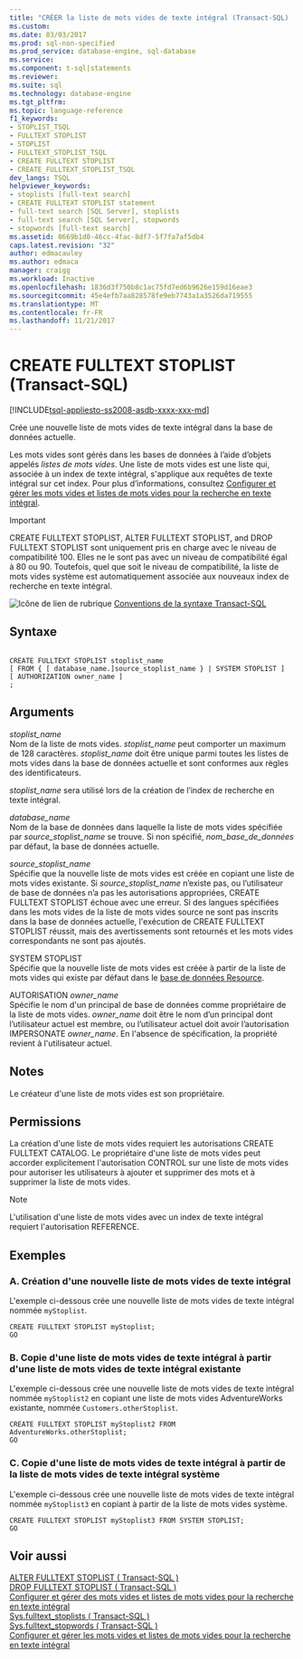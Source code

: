 ```yaml
---
title: "CRÉER la liste de mots vides de texte intégral (Transact-SQL) | Documents Microsoft"
ms.custom: 
ms.date: 03/03/2017
ms.prod: sql-non-specified
ms.prod_service: database-engine, sql-database
ms.service: 
ms.component: t-sql|statements
ms.reviewer: 
ms.suite: sql
ms.technology: database-engine
ms.tgt_pltfrm: 
ms.topic: language-reference
f1_keywords:
- STOPLIST_TSQL
- FULLTEXT STOPLIST
- STOPLIST
- FULLTEXT_STOPLIST_TSQL
- CREATE FULLTEXT STOPLIST
- CREATE_FULLTEXT_STOPLIST_TSQL
dev_langs: TSQL
helpviewer_keywords:
- stoplists [full-text search]
- CREATE FULLTEXT STOPLIST statement
- full-text search [SQL Server], stoplists
- full-text search [SQL Server], stopwords
- stopwords [full-text search]
ms.assetid: 0669b1d0-46cc-4fac-8df7-5f7fa7af5db4
caps.latest.revision: "32"
author: edmacauley
ms.author: edmaca
manager: craigg
ms.workload: Inactive
ms.openlocfilehash: 1836d3f750b8c1ac75fd7ed6b9626e159d16eae3
ms.sourcegitcommit: 45e4efb7aa828578fe9eb7743a1a3526da719555
ms.translationtype: MT
ms.contentlocale: fr-FR
ms.lasthandoff: 11/21/2017
---
```

# <a name="create-fulltext-stoplist-transact-sql"></a>CREATE FULLTEXT STOPLIST (Transact-SQL)
[!INCLUDE[tsql-appliesto-ss2008-asdb-xxxx-xxx-md](../../includes/tsql-appliesto-ss2008-asdb-xxxx-xxx-md.md)]

  Crée une nouvelle liste de mots vides de texte intégral dans la base de données actuelle.  
  
 Les mots vides sont gérés dans les bases de données à l’aide d’objets appelés *listes de mots vides*. Une liste de mots vides est une liste qui, associée à un index de texte intégral, s'applique aux requêtes de texte intégral sur cet index. Pour plus d’informations, consultez [Configurer et gérer les mots vides et listes de mots vides pour la recherche en texte intégral](../../relational-databases/search/configure-and-manage-stopwords-and-stoplists-for-full-text-search.md).  
  
> [!IMPORTANT]  
>  CREATE FULLTEXT STOPLIST, ALTER FULLTEXT STOPLIST, and DROP FULLTEXT STOPLIST sont uniquement pris en charge avec le niveau de compatibilité 100. Elles ne le sont pas avec un niveau de compatibilité égal à 80 ou 90. Toutefois, quel que soit le niveau de compatibilité, la liste de mots vides système est automatiquement associée aux nouveaux index de recherche en texte intégral.  
  
 ![Icône de lien de rubrique](../../database-engine/configure-windows/media/topic-link.gif "Icône lien de rubrique") [Conventions de la syntaxe Transact-SQL](../../t-sql/language-elements/transact-sql-syntax-conventions-transact-sql.md)  
  
## <a name="syntax"></a>Syntaxe  
  
```  
  
CREATE FULLTEXT STOPLIST stoplist_name  
[ FROM { [ database_name.]source_stoplist_name } | SYSTEM STOPLIST ]  
[ AUTHORIZATION owner_name ]  
;  
```  
  
## <a name="arguments"></a>Arguments  
 *stoplist_name*  
 Nom de la liste de mots vides. *stoplist_name* peut comporter un maximum de 128 caractères. *stoplist_name* doit être unique parmi toutes les listes de mots vides dans la base de données actuelle et sont conformes aux règles des identificateurs.  
  
 *stoplist_name* sera utilisé lors de la création de l’index de recherche en texte intégral.  
  
 *database_name*  
 Nom de la base de données dans laquelle la liste de mots vides spécifiée par *source_stoplist_name* se trouve. Si non spécifié, *nom_base_de_données* par défaut, la base de données actuelle.  
  
 *source_stoplist_name*  
 Spécifie que la nouvelle liste de mots vides est créée en copiant une liste de mots vides existante. Si *source_stoplist_name* n’existe pas, ou l’utilisateur de base de données n’a pas les autorisations appropriées, CREATE FULLTEXT STOPLIST échoue avec une erreur. Si des langues spécifiées dans les mots vides de la liste de mots vides source ne sont pas inscrits dans la base de données actuelle, l'exécution de CREATE FULLTEXT STOPLIST réussit, mais des avertissements sont retournés et les mots vides correspondants ne sont pas ajoutés.  
  
 SYSTEM STOPLIST  
 Spécifie que la nouvelle liste de mots vides est créée à partir de la liste de mots vides qui existe par défaut dans le [base de données Resource](../../relational-databases/databases/resource-database.md).  
  
 AUTORISATION *owner_name*  
 Spécifie le nom d'un principal de base de données comme propriétaire de la liste de mots vides. *owner_name* doit être le nom d’un principal dont l’utilisateur actuel est membre, ou l’utilisateur actuel doit avoir l’autorisation IMPERSONATE *owner_name*. En l'absence de spécification, la propriété revient à l'utilisateur actuel.  
  
## <a name="remarks"></a>Notes  
 Le créateur d'une liste de mots vides est son propriétaire.  
  
## <a name="permissions"></a>Permissions  
 La création d'une liste de mots vides requiert les autorisations CREATE FULLTEXT CATALOG. Le propriétaire d'une liste de mots vides peut accorder explicitement l'autorisation CONTROL sur une liste de mots vides pour autoriser les utilisateurs à ajouter et supprimer des mots et à supprimer la liste de mots vides.  
  
> [!NOTE]  
>  L'utilisation d'une liste de mots vides avec un index de texte intégral requiert l'autorisation REFERENCE.  
  
## <a name="examples"></a>Exemples  
  
### <a name="a-creating-a-new-full-text-stoplist"></a>A. Création d'une nouvelle liste de mots vides de texte intégral  
 L'exemple ci-dessous crée une nouvelle liste de mots vides de texte intégral nommée `myStoplist`.  
  
```  
CREATE FULLTEXT STOPLIST myStoplist;  
GO  
```  
  
### <a name="b-copying-a-full-text-stoplist-from-an-existing-full-text-stoplist"></a>B. Copie d'une liste de mots vides de texte intégral à partir d'une liste de mots vides de texte intégral existante  
 L'exemple ci-dessous crée une nouvelle liste de mots vides de texte intégral nommée `myStoplist2` en copiant une liste de mots vides AdventureWorks existante, nommée `Customers.otherStoplist`.  
  
```  
CREATE FULLTEXT STOPLIST myStoplist2 FROM AdventureWorks.otherStoplist;  
GO  
```  
  
### <a name="c-copying-a-full-text-stoplist-from-the-system-full-text-stoplist"></a>C. Copie d'une liste de mots vides de texte intégral à partir de la liste de mots vides de texte intégral système  
 L'exemple ci-dessous crée une nouvelle liste de mots vides de texte intégral nommée `myStoplist3` en copiant à partir de la liste de mots vides système.  
  
```  
CREATE FULLTEXT STOPLIST myStoplist3 FROM SYSTEM STOPLIST;  
GO  
```  
  
## <a name="see-also"></a>Voir aussi  
 [ALTER FULLTEXT STOPLIST &#40; Transact-SQL &#41;](../../t-sql/statements/alter-fulltext-stoplist-transact-sql.md)   
 [DROP FULLTEXT STOPLIST &#40; Transact-SQL &#41;](../../t-sql/statements/drop-fulltext-stoplist-transact-sql.md)   
 [Configurer et gérer des mots vides et listes de mots vides pour la recherche en texte intégral](../../relational-databases/search/configure-and-manage-stopwords-and-stoplists-for-full-text-search.md)   
 [Sys.fulltext_stoplists &#40; Transact-SQL &#41;](../../relational-databases/system-catalog-views/sys-fulltext-stoplists-transact-sql.md)   
 [Sys.fulltext_stopwords &#40; Transact-SQL &#41;](../../relational-databases/system-catalog-views/sys-fulltext-stopwords-transact-sql.md)   
 [Configurer et gérer les mots vides et listes de mots vides pour la recherche en texte intégral](../../relational-databases/search/configure-and-manage-stopwords-and-stoplists-for-full-text-search.md)  
  
  
